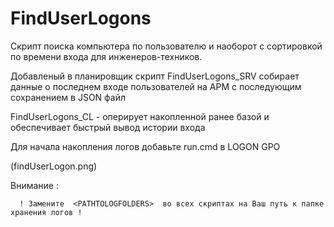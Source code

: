 # FindUserLogons
Скрипт поиска компьютера по пользователю
и наоборот с сортировкой по времени входа для инженеров-техников.

Добавленый в планировщик скрипт FindUserLogons_SRV собирает данные о последнем входе 
пользователей на АРМ с последующим сохранением в JSON файл

FindUserLogons_CL - оперирует накопленной ранее базой и обеспечивает быстрый вывод истории входа

Для начала накопления логов добавьте run.cmd в LOGON GPO 

(findUserLogon.png)

Внимание :

      ! Замените  <PATHTOLOGFOLDERS>  во всех скриптах на Ваш путь к папке хранения логов !
